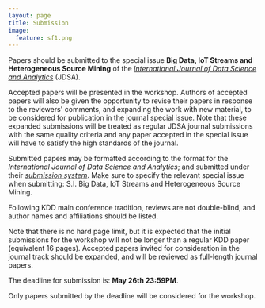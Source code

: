 ```yaml
---
layout: page
title: Submission 
image:
  feature: sf1.png
---
```


Papers should be submitted to the special issue **Big Data, IoT Streams and Heterogeneous Source Mining** of the [*International Journal of Data Science and Analytics*](https://www.editorialmanager.com/jdsa/) (JDSA).

Accepted papers will be presented in the workshop. Authors of accepted papers will also be given the opportunity to revise their papers in response to the reviewers' comments, and expanding the work with new material, to be considered for publication in the journal special issue. Note that these expanded submissions will be treated as regular JDSA journal submissions with the same quality criteria and any paper accepted in the special issue will have to satisfy the high standards of the journal.

<!-- Proceedings will be published as a dedicated volume of the [*JMLR: Workshop and Conference Proceedings*](http://jmlr.csail.mit.edu/proceedings/) (this is not equivalent to a regular journal issue of JMLR). -->

<!-- The maximum length of papers is **16 pages** (i.e., as standard KDD papers) for regular papers, and **4-6 pages** for short papers. -->

Submitted papers may be formatted according to the format for the *International Journal of Data Science and Analytics*; and submitted under their [*submission system*](https://www.editorialmanager.com/jdsa/). Make sure to specify the relevant special issue when submitting: S.I. Big Data, IoT Streams and Heterogeneous Source Mining. 

<!-- Camera-ready papers should be in JMLR format. Note that camera-ready papers may be longer than the limits set for reviewing. -->

<!-- Please download the file [BIGMINE2016_template.zip](BIGMINE2016_template.zip) for the LaTex template and style file (or use the package directly as [provided by JMLR](http://ctan.org/tex-archive/macros/latex/contrib/jmlr), making sure to insert the correct volume number: 53). Only the LaTex preparation system is supported for publication in the JMLR Workshop and Conference Proceedings series. -->

Following KDD main conference tradition, reviews are not double-blind, and author names and affiliations should be listed.

Note that there is no hard page limit, but it is expected that the initial submissions for the workshop will not be longer than a regular KDD paper (equivalent 16 pages). Accepted papers invited for consideration in the journal track should be expanded, and will be reviewed as full-length journal papers.

The deadline for submission is: **May 26th 23:59PM**.

Only papers submitted by the deadline will be considered for the workshop.

<!-- Submit your paper through the [BIGMINE 2016 Sumission Site](https://easychair.org/conferences/?conf=bigmine2016). -->
